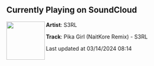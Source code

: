 ## Currently Playing on SoundCloud

[<img align="left" width="100" src="https://i1.sndcdn.com/artworks-5SmZR9jRF7SmoFYs-aLX3Dw-t500x500.jpg">](https://soundcloud.com/s3rl/pika-girl-naitkore-remix?in=s3rl/sets/remix-ep-19)

**Artist**: S3RL 

**Track**: Pika Girl (NaitKore Remix) - S3RL

Last updated at 03/14/2024 08:14
